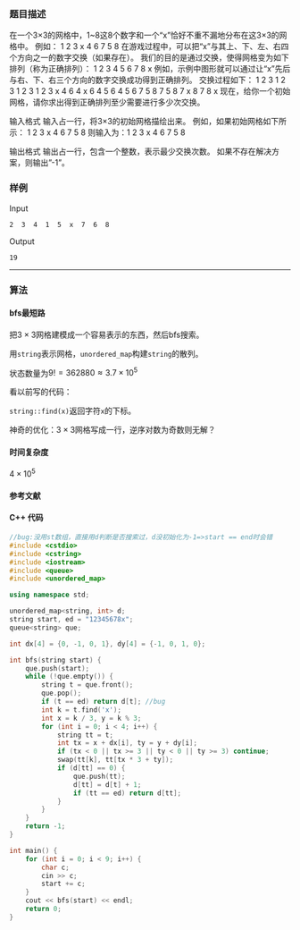 ### 题目描述

在一个3×3的网格中，1~8这8个数字和一个“x”恰好不重不漏地分布在这3×3的网格中。
例如：
1 2 3
x 4 6
7 5 8
在游戏过程中，可以把“x”与其上、下、左、右四个方向之一的数字交换（如果存在）。
我们的目的是通过交换，使得网格变为如下排列（称为正确排列）：
1 2 3
4 5 6
7 8 x
例如，示例中图形就可以通过让“x”先后与右、下、右三个方向的数字交换成功得到正确排列。
交换过程如下：
1 2 3   1 2 3   1 2 3   1 2 3
x 4 6   4 x 6   4 5 6   4 5 6
7 5 8   7 5 8   7 x 8   7 8 x
现在，给你一个初始网格，请你求出得到正确排列至少需要进行多少次交换。

输入格式
输入占一行，将3×3的初始网格描绘出来。
例如，如果初始网格如下所示：
1 2 3
x 4 6
7 5 8
则输入为：1 2 3 x 4 6 7 5 8

输出格式
输出占一行，包含一个整数，表示最少交换次数。
如果不存在解决方案，则输出”-1”。

### 样例

Input

```
2  3  4  1  5  x  7  6  8 
```

Output

```
19
```

----------

### 算法
#### bfs最短路

把$3 \times 3$网格建模成一个容易表示的东西，然后bfs搜索。

用`string`表示网格，`unordered_map`构建`string`的散列。

状态数量为$9! = 362880 \approx 3.7 \times 10 ^ 5$

看以前写的代码：

`string::find(x)`返回字符`x`的下标。

神奇的优化：$3 \times 3$网格写成一行，逆序对数为奇数则无解？

#### 时间复杂度

$4 \times 10 ^ 5$

#### 参考文献

#### C++ 代码

``` cpp
//bug:没用st数组，直接用d判断是否搜索过，d没初始化为-1=>start == end时会错
#include <cstdio>
#include <cstring>
#include <iostream>
#include <queue>
#include <unordered_map>

using namespace std;

unordered_map<string, int> d;
string start, ed = "12345678x";
queue<string> que;

int dx[4] = {0, -1, 0, 1}, dy[4] = {-1, 0, 1, 0};

int bfs(string start) {
    que.push(start);
    while (!que.empty()) {
        string t = que.front();
        que.pop();
      	if (t == ed) return d[t]; //bug
        int k = t.find('x');
        int x = k / 3, y = k % 3;
        for (int i = 0; i < 4; i++) {
            string tt = t;
            int tx = x + dx[i], ty = y + dy[i];   
            if (tx < 0 || tx >= 3 || ty < 0 || ty >= 3) continue;
            swap(tt[k], tt[tx * 3 + ty]);
            if (d[tt] == 0) {
                que.push(tt);
                d[tt] = d[t] + 1;
                if (tt == ed) return d[tt];
            }
        }
    }
    return -1;
}

int main() {
    for (int i = 0; i < 9; i++) {
        char c;
        cin >> c;
        start += c;
    }
    cout << bfs(start) << endl;
    return 0;
}
```